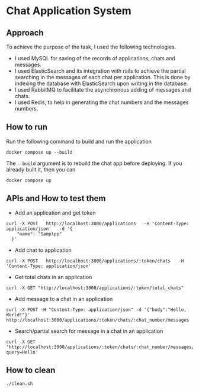 # Chat Application System
## Approach
To achieve the purpose of the task, I used the following technologies.
 - I used MySQL for saving of the records of applications, chats and messages.
 - I used ElasticSearch and its integration with rails to achieve the partial searching in the messages of each chat per application. This is done by indexing the database with ElasticSearch upon writing in the database.
 - I used RabbitMQ to facilitate the asynchronous adding of messages and chats.
 - I used Redis, to help in generating the chat numbers and the messages numbers.

## How to run
Run the following command to build and run the application

    docker compose up --build
The `--build` argument is to rebuild the chat app before deploying. If you already built it, then you can

    docker compose up

## APIs and How to test them

 - Add an application and get token
```
curl -X POST   http://localhost:3000/applications   -H 'Content-Type: application/json'   -d '{
    "name": "Samplpp"
  }'
  ```

- Add chat to application
```
curl -X POST   http://localhost:3000/applications/:token/chats   -H 'Content-Type: application/json'
```

- Get total chats in an application
```
curl -X GET "http://localhost:3000/applications/:token/total_chats"
```

- Add message to a chat in an application
```
curl -X POST -H "Content-Type: application/json" -d '{"body":"Hello, World!"}' http://localhost:3000/applications/:token/chats/:chat_number/messages
```

- Search/partial search for message in a chat in an application
```
curl -X GET 'http://localhost:3000/applications/:token/chats/:chat_number/messages/search?query=Hello'
```
## How to clean

    ./clean.sh
